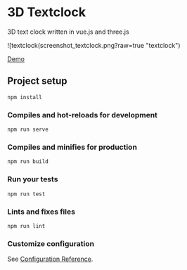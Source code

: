 # 3D Textclock

3D text clock written in vue.js and three.js

![textclock(screenshot_textclock.png?raw=true "textclock")

<a href="http://smart-sign.com/leanclock3d">Demo</a>

## Project setup
```
npm install
```

### Compiles and hot-reloads for development
```
npm run serve
```

### Compiles and minifies for production
```
npm run build
```

### Run your tests
```
npm run test
```

### Lints and fixes files
```
npm run lint
```

### Customize configuration
See [Configuration Reference](https://cli.vuejs.org/config/).
